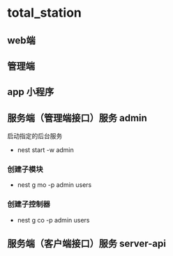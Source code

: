 # total_station


## web端
## 管理端
## app 小程序
## 服务端（管理端接口）服务 admin

启动指定的后台服务  

- nest start -w admin

### 创建子模块

- nest g mo -p admin users

### 创建子控制器

- nest g co -p admin users

## 服务端（客户端接口）服务 server-api